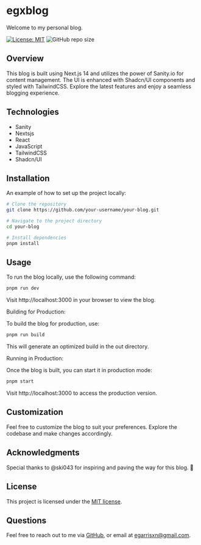 # egxblog

Welcome to my personal blog.

[![License: MIT](https://img.shields.io/badge/License-MIT-yellow.svg)](https://opensource.org/licenses/MIT)  ![GitHub repo size](https://img.shields.io/github/repo-size/egarrisxn/egxblog)

## Overview

This blog is built using Next.js 14 and utilizes the power of Sanity.io for content management. The UI is enhanced with Shadcn/UI components and styled with TailwindCSS. Explore the latest features and enjoy a seamless blogging experience.

## Technologies

- Sanity
- Nextsjs
- React
- JavaScript
- TailwindCSS
- Shadcn/UI

## Installation

An example of how to set up the project locally:

```bash
# Clone the repository
git clone https://github.com/your-username/your-blog.git

# Navigate to the project directory
cd your-blog

# Install dependencies
pnpm install
```

## Usage

To run the blog locally, use the following command:

```bash
pnpm run dev
```

Visit http://localhost:3000 in your browser to view the blog.

Building for Production:

To build the blog for production, use:

```bash
pnpm run build
```

This will generate an optimized build in the out directory.

Running in Production:

Once the blog is built, you can start it in production mode:

```bash
pnpm start
```

Visit http://localhost:3000 to access the production version.

## Customization

Feel free to customize the blog to suit your preferences.
Explore the codebase and make changes accordingly.

## Acknowledgments

Special thanks to @ski043 for inspiring and paving the way for this blog. 🙌

## License

This project is licensed under the [MIT license](https://opensource.org/licenses/MIT).

## Questions

Feel free to reach out to me via [GitHub](https://github.com/EGARRISXN), or email at egarrisxn@gmail.com.
